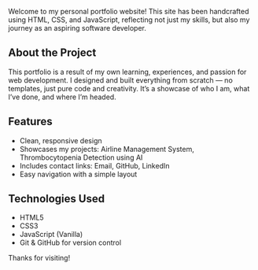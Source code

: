 Welcome to my personal portfolio website! This site has been handcrafted using HTML, CSS, and JavaScript, reflecting not just my skills, 
but also my journey as an aspiring software developer.

## About the Project

This portfolio is a result of my own learning, experiences, and passion for web development.
I designed and built everything from scratch — no templates, just pure code and creativity. It’s a showcase of who I am, what I’ve done, and where I’m headed.

## Features

- Clean, responsive design
- Showcases my projects: Airline Management System, Thrombocytopenia Detection using AI
- Includes contact links: Email, GitHub, LinkedIn
- Easy navigation with a simple layout

## Technologies Used

- HTML5
- CSS3
- JavaScript (Vanilla)
- Git & GitHub for version control

Thanks for visiting!
